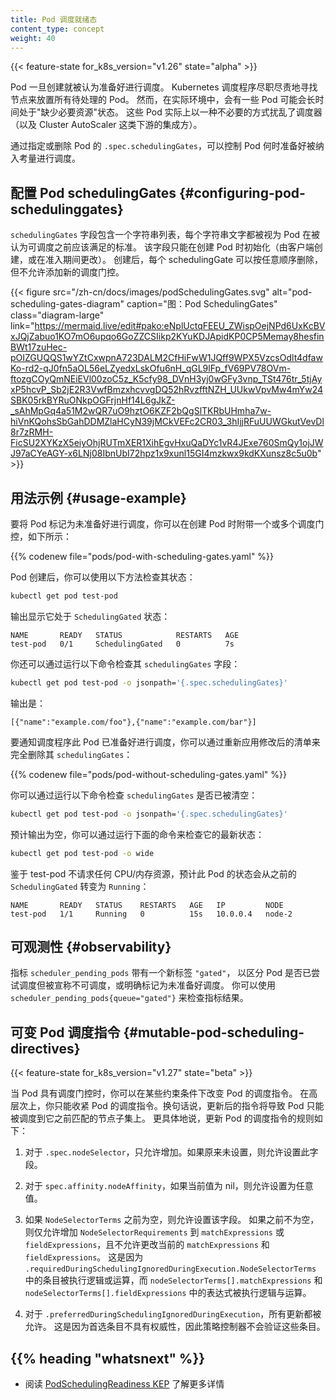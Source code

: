 ```yaml
---
title: Pod 调度就绪态
content_type: concept
weight: 40
---
```

<!--
title: Pod Scheduling Readiness
content_type: concept
weight: 40
-->

<!-- overview -->

{{< feature-state for_k8s_version="v1.26" state="alpha" >}}

<!--
Pods were considered ready for scheduling once created. Kubernetes scheduler
does its due diligence to find nodes to place all pending Pods. However, in a 
real-world case, some Pods may stay in a "miss-essential-resources" state for a long period.
These Pods actually churn the scheduler (and downstream integrators like Cluster AutoScaler)
in an unnecessary manner.

By specifying/removing a Pod's `.spec.schedulingGates`, you can control when a Pod is ready
to be considered for scheduling.
-->
Pod 一旦创建就被认为准备好进行调度。
Kubernetes 调度程序尽职尽责地寻找节点来放置所有待处理的 Pod。
然而，在实际环境中，会有一些 Pod 可能会长时间处于"缺少必要资源"状态。
这些 Pod 实际上以一种不必要的方式扰乱了调度器（以及 Cluster AutoScaler 这类下游的集成方）。

通过指定或删除 Pod 的 `.spec.schedulingGates`，可以控制 Pod 何时准备好被纳入考量进行调度。

<!-- body -->

<!--
## Configuring Pod schedulingGates

The `schedulingGates` field contains a list of strings, and each string literal is perceived as a
criteria that Pod should be satisfied before considered schedulable. This field can be initialized
only when a Pod is created (either by the client, or mutated during admission). After creation,
each schedulingGate can be removed in arbitrary order, but addition of a new scheduling gate is disallowed.
-->
## 配置 Pod schedulingGates  {#configuring-pod-schedulinggates}

`schedulingGates` 字段包含一个字符串列表，每个字符串文字都被视为 Pod 在被认为可调度之前应该满足的标准。
该字段只能在创建 Pod 时初始化（由客户端创建，或在准入期间更改）。
创建后，每个 schedulingGate 可以按任意顺序删除，但不允许添加新的调度门控。

{{< figure src="/zh-cn/docs/images/podSchedulingGates.svg" alt="pod-scheduling-gates-diagram" caption="<!--Figure. Pod SchedulingGates-->图：Pod SchedulingGates" class="diagram-large" link="https://mermaid.live/edit#pako:eNplUctqFEEU_ZWispOejNPd6UxKcBVxJQjZabuo1KO7mO6upqo6GoZZCSIikp2KYuKDJApidKP0CP5Memay8hesfinBWt17zuHec-pOIZGUQQS1wYZtCxwpnA723DALM2CfHiFwW1JQff9WPX5VzcsOdlt4dfawKo-rd2-qJ0fn5aOL56eLZyedxLskOfu6nH_qGL9lFp_fV69PV78OVm-ftozgCOyQmNEiEVl00zoC5z_K5cfy98_DVnH3yj0wGFy3vnp_TSt476tr_5tjAyxP5hcvP_Sb2jE2R3VwfBmzxhcvvgDQ52hRvzfftNZH_UUkwVpvMw4mYw24SBK05rkBYRuONkpOGFrjnHf14L6gJkZ-_sAhMpGq4a51M2wQR7uO9hztO6KZF2bQgSlTKRbUHmha7w-hiVnKQohsSbGahDDMZlaHCyN39jMCkVEFc2CR03_3hIjjRFuUUWGkutVevDl8r7zRMH-FicSU2XYKzX5eiyOhjRUTmXER1XihEgvHxuQaDYc1vR4JExe760SmQy1ojJWJ97aCYeAGY-x6LNj08IbnUbI72hpz1x9xunl15GI4mzkwx9kdKXunsz8c5u0b" >}}

<!--
## Usage example

To mark a Pod not-ready for scheduling, you can create it with one or more scheduling gates like this:
-->
## 用法示例  {#usage-example}

要将 Pod 标记为未准备好进行调度，你可以在创建 Pod 时附带一个或多个调度门控，如下所示：

{{% codenew file="pods/pod-with-scheduling-gates.yaml" %}}

<!--
After the Pod's creation, you can check its state using:
-->
Pod 创建后，你可以使用以下方法检查其状态：

```bash
kubectl get pod test-pod
```

<!--
The output reveals it's in `SchedulingGated` state:
-->
输出显示它处于 `SchedulingGated` 状态：

```none
NAME       READY   STATUS            RESTARTS   AGE
test-pod   0/1     SchedulingGated   0          7s
```

<!--
You can also check its `schedulingGates` field by running:
-->
你还可以通过运行以下命令检查其 `schedulingGates` 字段：

```bash
kubectl get pod test-pod -o jsonpath='{.spec.schedulingGates}'
```

<!--
The output is:
-->
输出是：

```none
[{"name":"example.com/foo"},{"name":"example.com/bar"}]
```

<!--
To inform scheduler this Pod is ready for scheduling, you can remove its `schedulingGates` entirely
by re-applying a modified manifest:
-->
要通知调度程序此 Pod 已准备好进行调度，你可以通过重新应用修改后的清单来完全删除其 `schedulingGates`：

{{% codenew file="pods/pod-without-scheduling-gates.yaml" %}}

<!--
You can check if the `schedulingGates` is cleared by running:
-->
你可以通过运行以下命令检查 `schedulingGates` 是否已被清空：

```bash
kubectl get pod test-pod -o jsonpath='{.spec.schedulingGates}'
```

<!--
The output is expected to be empty. And you can check its latest status by running:
-->
预计输出为空，你可以通过运行下面的命令来检查它的最新状态：

```bash
kubectl get pod test-pod -o wide
```

<!--
Given the test-pod doesn't request any CPU/memory resources, it's expected that this Pod's state get
transited from previous `SchedulingGated` to `Running`:
-->
鉴于 test-pod 不请求任何 CPU/内存资源，预计此 Pod 的状态会从之前的
`SchedulingGated` 转变为 `Running`：

```none
NAME       READY   STATUS    RESTARTS   AGE   IP         NODE  
test-pod   1/1     Running   0          15s   10.0.0.4   node-2
```

<!--
## Observability

The metric `scheduler_pending_pods` comes with a new label `"gated"` to distinguish whether a Pod
has been tried scheduling but claimed as unschedulable, or explicitly marked as not ready for
scheduling. You can use `scheduler_pending_pods{queue="gated"}` to check the metric result.
-->
## 可观测性  {#observability}

指标 `scheduler_pending_pods` 带有一个新标签 `"gated"`，
以区分 Pod 是否已尝试调度但被宣称不可调度，或明确标记为未准备好调度。
你可以使用 `scheduler_pending_pods{queue="gated"}` 来检查指标结果。

<!--
## Mutable Pod Scheduling Directives
-->
## 可变 Pod 调度指令    {#mutable-pod-scheduling-directives}

{{< feature-state for_k8s_version="v1.27" state="beta" >}}

<!--
You can mutate scheduling directives of Pods while they have scheduling gates, with certain constraints.
At a high level, you can only tighten the scheduling directives of a Pod. In other words, the updated 
directives would cause the Pods to only be able to be scheduled on a subset of the nodes that it would 
previously match. More concretely, the rules for updating a Pod's scheduling directives are as follows:
-->
当 Pod 具有调度门控时，你可以在某些约束条件下改变 Pod 的调度指令。
在高层次上，你只能收紧 Pod 的调度指令。换句话说，更新后的指令将导致
Pod 只能被调度到它之前匹配的节点子集上。
更具体地说，更新 Pod 的调度指令的规则如下：

<!--
1. For `.spec.nodeSelector`, only additions are allowed. If absent, it will be allowed to be set.

2. For `spec.affinity.nodeAffinity`, if nil, then setting anything is allowed.
-->
1. 对于 `.spec.nodeSelector`，只允许增加。如果原来未设置，则允许设置此字段。

2. 对于 `spec.affinity.nodeAffinity`，如果当前值为 nil，则允许设置为任意值。

<!--
3. If `NodeSelectorTerms` was empty, it will be allowed to be set.
   If not empty, then only additions of `NodeSelectorRequirements` to `matchExpressions`
   or `fieldExpressions` are allowed, and no changes to existing `matchExpressions`
   and `fieldExpressions` will be allowed. This is because the terms in
   `.requiredDuringSchedulingIgnoredDuringExecution.NodeSelectorTerms`, are ORed
   while the expressions in `nodeSelectorTerms[].matchExpressions` and 
   `nodeSelectorTerms[].fieldExpressions` are ANDed.
-->
3. 如果 `NodeSelectorTerms` 之前为空，则允许设置该字段。
   如果之前不为空，则仅允许增加 `NodeSelectorRequirements` 到 `matchExpressions`
   或 `fieldExpressions`，且不允许更改当前的 `matchExpressions` 和 `fieldExpressions`。
   这是因为 `.requiredDuringSchedulingIgnoredDuringExecution.NodeSelectorTerms`
   中的条目被执行逻辑或运算，而 `nodeSelectorTerms[].matchExpressions` 和
   `nodeSelectorTerms[].fieldExpressions` 中的表达式被执行逻辑与运算。

<!--
4. For `.preferredDuringSchedulingIgnoredDuringExecution`, all updates are allowed.
   This is because preferred terms are not authoritative, and so policy controllers
   don't validate those terms.
-->
4. 对于 `.preferredDuringSchedulingIgnoredDuringExecution`，所有更新都被允许。
   这是因为首选条目不具有权威性，因此策略控制器不会验证这些条目。

## {{% heading "whatsnext" %}}

<!--
* Read the [PodSchedulingReadiness KEP](https://github.com/kubernetes/enhancements/blob/master/keps/sig-scheduling/3521-pod-scheduling-readiness) for more details
-->
* 阅读 [PodSchedulingReadiness KEP](https://github.com/kubernetes/enhancements/blob/master/keps/sig-scheduling/3521-pod-scheduling-readiness)
  了解更多详情
